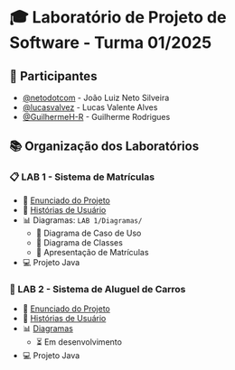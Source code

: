 # 🎓 Laboratório de Projeto de Software - Turma 01/2025

## 👥 Participantes

- [@netodotcom](https://github.com/netodotcom) - João Luiz Neto Silveira
- [@lucasvalvez](https://github.com/lucasvalvez) - Lucas Valente Alves
- [@GuilhermeH-R](https://github.com/GuilhermeH-R) - Guilherme Rodrigues

## 📚 Organização dos Laboratórios

### 📋 LAB 1 - Sistema de Matrículas

- 📄 [Enunciado do Projeto](LAB%201/Sistema%20de%20Matrículas.pdf)
- 📝 [Histórias de Usuário](LAB%201/Historias-de-Usuario.MD)
- 📊 Diagramas: `LAB 1/Diagramas/`
  - 🔄 Diagrama de Caso de Uso
  - 📑 Diagrama de Classes
  - 🎯 Apresentação de Matrículas
- 💻 Projeto Java

### 🚗 LAB 2 - Sistema de Aluguel de Carros

- 📄 [Enunciado do Projeto](LAB%202/Sistema%20de%20Aluguel%20de%20Carros.pdf)
- 📝 [Histórias de Usuário](LAB%202/Historias-de-Usuario.MD)
- 📊 [Diagramas](LAB2/Diagramas)
  - ⏳ Em desenvolvimento
- 💻 Projeto Java
